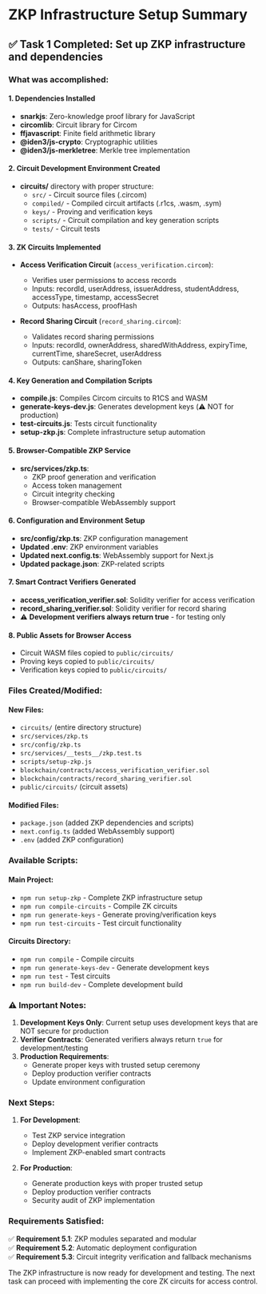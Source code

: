 # ZKP Infrastructure Setup Summary

## ✅ Task 1 Completed: Set up ZKP infrastructure and dependencies

### What was accomplished:

#### 1. Dependencies Installed
- **snarkjs**: Zero-knowledge proof library for JavaScript
- **circomlib**: Circuit library for Circom
- **ffjavascript**: Finite field arithmetic library
- **@iden3/js-crypto**: Cryptographic utilities
- **@iden3/js-merkletree**: Merkle tree implementation

#### 2. Circuit Development Environment Created
- **circuits/** directory with proper structure:
  - `src/` - Circuit source files (.circom)
  - `compiled/` - Compiled circuit artifacts (.r1cs, .wasm, .sym)
  - `keys/` - Proving and verification keys
  - `scripts/` - Circuit compilation and key generation scripts
  - `tests/` - Circuit tests

#### 3. ZK Circuits Implemented
- **Access Verification Circuit** (`access_verification.circom`):
  - Verifies user permissions to access records
  - Inputs: recordId, userAddress, issuerAddress, studentAddress, accessType, timestamp, accessSecret
  - Outputs: hasAccess, proofHash

- **Record Sharing Circuit** (`record_sharing.circom`):
  - Validates record sharing permissions
  - Inputs: recordId, ownerAddress, sharedWithAddress, expiryTime, currentTime, shareSecret, userAddress
  - Outputs: canShare, sharingToken

#### 4. Key Generation and Compilation Scripts
- **compile.js**: Compiles Circom circuits to R1CS and WASM
- **generate-keys-dev.js**: Generates development keys (⚠️ NOT for production)
- **test-circuits.js**: Tests circuit functionality
- **setup-zkp.js**: Complete infrastructure setup automation

#### 5. Browser-Compatible ZKP Service
- **src/services/zkp.ts**: 
  - ZKP proof generation and verification
  - Access token management
  - Circuit integrity checking
  - Browser-compatible WebAssembly support

#### 6. Configuration and Environment Setup
- **src/config/zkp.ts**: ZKP configuration management
- **Updated .env**: ZKP environment variables
- **Updated next.config.ts**: WebAssembly support for Next.js
- **Updated package.json**: ZKP-related scripts

#### 7. Smart Contract Verifiers Generated
- **access_verification_verifier.sol**: Solidity verifier for access verification
- **record_sharing_verifier.sol**: Solidity verifier for record sharing
- ⚠️ **Development verifiers always return true** - for testing only

#### 8. Public Assets for Browser Access
- Circuit WASM files copied to `public/circuits/`
- Proving keys copied to `public/circuits/`
- Verification keys copied to `public/circuits/`

### Files Created/Modified:

#### New Files:
- `circuits/` (entire directory structure)
- `src/services/zkp.ts`
- `src/config/zkp.ts`
- `src/services/__tests__/zkp.test.ts`
- `scripts/setup-zkp.js`
- `blockchain/contracts/access_verification_verifier.sol`
- `blockchain/contracts/record_sharing_verifier.sol`
- `public/circuits/` (circuit assets)

#### Modified Files:
- `package.json` (added ZKP dependencies and scripts)
- `next.config.ts` (added WebAssembly support)
- `.env` (added ZKP configuration)

### Available Scripts:

#### Main Project:
- `npm run setup-zkp` - Complete ZKP infrastructure setup
- `npm run compile-circuits` - Compile ZK circuits
- `npm run generate-keys` - Generate proving/verification keys
- `npm run test-circuits` - Test circuit functionality

#### Circuits Directory:
- `npm run compile` - Compile circuits
- `npm run generate-keys-dev` - Generate development keys
- `npm run test` - Test circuits
- `npm run build-dev` - Complete development build

### ⚠️ Important Notes:

1. **Development Keys Only**: Current setup uses development keys that are NOT secure for production
2. **Verifier Contracts**: Generated verifiers always return `true` for development/testing
3. **Production Requirements**: 
   - Generate proper keys with trusted setup ceremony
   - Deploy production verifier contracts
   - Update environment configuration

### Next Steps:

1. **For Development**: 
   - Test ZKP service integration
   - Deploy development verifier contracts
   - Implement ZKP-enabled smart contracts

2. **For Production**:
   - Generate production keys with proper trusted setup
   - Deploy production verifier contracts
   - Security audit of ZKP implementation

### Requirements Satisfied:

✅ **Requirement 5.1**: ZKP modules separated and modular  
✅ **Requirement 5.2**: Automatic deployment configuration  
✅ **Requirement 5.3**: Circuit integrity verification and fallback mechanisms

The ZKP infrastructure is now ready for development and testing. The next task can proceed with implementing the core ZK circuits for access control.